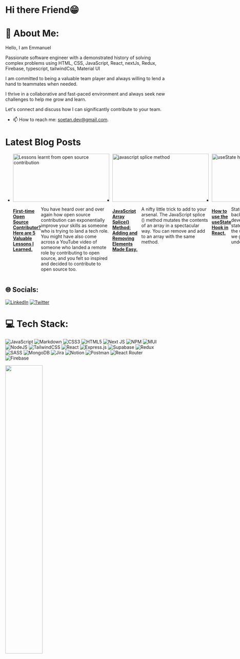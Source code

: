 # Hi there Friend😁


# 💫 About Me:
Hello, I am Emmanuel

Passionate software engineer with a demonstrated history of solving complex problems using HTML, CSS, JavaScript, React, nextJs, Redux, Firebase, typescript, tailwindCss, Material UI

I am committed to being a valuable team player and always willing to lend a hand to teammates when needed. 

I thrive in a collaborative and fast-paced environment and always seek new challenges to help me grow and learn. 

Let's connect and discuss how I can significantly contribute to your team.

- 📫 How to reach me: [soetan.dev@gmail.com](https://soetan.dev@gmail.com).

# Latest Blog Posts
<ul style="display: flex; flex-direction: row; gap: 10px;">
  <li style="">
    <img src="https://cdn.hashnode.com/res/hashnode/image/upload/v1683552905755/2d9c86be-d82c-48dc-aa45-41bf5941b87e.png?w=1600&h=840&fit=crop&crop=entropy&auto=compress,format&format=webp" alt="Lessons learnt from open source contribution" width="300" height="150">
    <div style ="display: flex; flex-direction: colunm gap: 10px;">
      <h4><a href="https://immanuelsoetan.hashnode.dev/first-time-open-source-contributor-here-are-5-valuable-lessons-i-learned">First-time Open Source Contributor? Here are 5 Valuable Lessons I Learned.</a></h4>
      <p>You have heard over and over again how open source contribution can exponentially improve your skills as someone who is trying to land a tech          role. You might have also come across a YouTube video of someone who landed a remote role by contributing to open source, and you felt so inspired and decided to contribute to open source too.
      </p>
    </div>
  </li>
  
  <li style="">
    <img src="https://cdn.hashnode.com/res/hashnode/image/upload/v1683720135727/9683e5d3-5a18-4a4f-86ae-5cf225aee745.png?w=1600&h=840&fit=crop&crop=entropy&auto=compress,format&format=webp" alt="javascript splice method" width="300" height="150">
    <div style ="display: flex; flex-direction: colunm gap: 10px;">
      <h4><a href="https://immanuelsoetan.hashnode.dev/javascript-array-splice-method-adding-and-removing-elements-made-easy">JavaScript Array Splice() Method: Adding and Removing Elements Made Easy.</a></h4>
      <p>A nifty little trick to add to your arsenal.
The JavaScript splice () method mutates the contents of an array in a spectacular way.
You can remove and add to an array with the same method.
      </p>
    </div>
  </li>
  
  
  <li style="">
    <img src="https://cdn.hashnode.com/res/hashnode/image/upload/v1684332872499/b6b1cd3e-9cb6-4b34-9d6b-4bc46b988ca2.png?w=1600&h=840&fit=crop&crop=entropy&auto=compress,format&format=webp" alt="useState hook in react" width="300" height="150">
    <div style ="display: flex; flex-direction: colunm gap: 10px;">
      <h4><a href="https://immanuelsoetan.hashnode.dev/how-to-use-the-usestate-hook-in-react">How to use the useState Hook in React.</a></h4>
      <p>State management is one of the backbones of modern software development. React has an in-built state management hook known as the useState Hook. In this article, we go on a journey to try and understand this concept.
      </p>
    </div>
  </li>

  
  

</ul>


## 🌐 Socials:
[![LinkedIn](https://img.shields.io/badge/LinkedIn-%230077B5.svg?logo=linkedin&logoColor=white)](https://linkedin.com/in/https://www.linkedin.com/in/emmanuelsoetan/) [![Twitter](https://img.shields.io/badge/Twitter-%231DA1F2.svg?logo=Twitter&logoColor=white)](https://twitter.com/https://twitter.com/immanuelsoetan) 


# 💻 Tech Stack:
![JavaScript](https://img.shields.io/badge/javascript-%23323330.svg?style=for-the-badge&logo=javascript&logoColor=%23F7DF1E) ![Markdown](https://img.shields.io/badge/markdown-%23000000.svg?style=for-the-badge&logo=markdown&logoColor=white) ![CSS3](https://img.shields.io/badge/css3-%231572B6.svg?style=for-the-badge&logo=css3&logoColor=white) ![HTML5](https://img.shields.io/badge/html5-%23E34F26.svg?style=for-the-badge&logo=html5&logoColor=white) ![Next JS](https://img.shields.io/badge/Next-black?style=for-the-badge&logo=next.js&logoColor=white) ![NPM](https://img.shields.io/badge/NPM-%23000000.svg?style=for-the-badge&logo=npm&logoColor=white) ![MUI](https://img.shields.io/badge/MUI-%230081CB.svg?style=for-the-badge&logo=material-ui&logoColor=white) ![NodeJS](https://img.shields.io/badge/node.js-6DA55F?style=for-the-badge&logo=node.js&logoColor=white) ![TailwindCSS](https://img.shields.io/badge/tailwindcss-%2338B2AC.svg?style=for-the-badge&logo=tailwind-css&logoColor=white) ![React](https://img.shields.io/badge/react-%2320232a.svg?style=for-the-badge&logo=react&logoColor=%2361DAFB) ![Express.js](https://img.shields.io/badge/express.js-%23404d59.svg?style=for-the-badge&logo=express&logoColor=%2361DAFB) 	![Supabase](https://img.shields.io/badge/Supabase-3ECF8E?style=for-the-badge&logo=supabase&logoColor=white) ![Redux](https://img.shields.io/badge/redux-%23593d88.svg?style=for-the-badge&logo=redux&logoColor=white) ![SASS](https://img.shields.io/badge/SASS-hotpink.svg?style=for-the-badge&logo=SASS&logoColor=white) ![MongoDB](https://img.shields.io/badge/MongoDB-%234ea94b.svg?style=for-the-badge&logo=mongodb&logoColor=white) ![Jira](https://img.shields.io/badge/jira-%230A0FFF.svg?style=for-the-badge&logo=jira&logoColor=white) ![Notion](https://img.shields.io/badge/Notion-%23000000.svg?style=for-the-badge&logo=notion&logoColor=white) ![Postman](https://img.shields.io/badge/Postman-FF6C37?style=for-the-badge&logo=postman&logoColor=white) ![React Router](https://img.shields.io/badge/React_Router-CA4245?style=for-the-badge&logo=react-router&logoColor=white) ![Firebase](https://img.shields.io/badge/firebase-%23039BE5.svg?style=for-the-badge&logo=firebase)


<img height="48%" src="https://github-readme-stats.vercel.app/api?username=shoetan&show_icons=true&hide_border=true&&count_private=true&include_all_commits=true&theme=tokyonight" />


<!--
**Shoetan/Shoetan** is a ✨ _special_ ✨ repository because its `README.md` (this file) appears on your GitHub profile.

Here are some ideas to get you started:
- 😄 Pronouns: ...


-->
